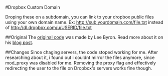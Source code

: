 #Dropbox Custom Domain

Droping these on a subdomain, you can link to your dropbox public files using your own domain name.
Ex: http://sub.yourdomain.com/file.txt instead of http://dl.dropbox.com/u/USERID/file.txt

##Original
The [original code][gist] was made by Lee Byron.
Read more about it on his [blog post][blog].

##Changes
Since chaging servers, the code stoped working for me.
After researching about it, i found out i couldnt mirror the files anymore, since mod_proxy was disabled for me.
Removing the proxy flag and effectively redirecting the user to the file on Dropbox's servers works fine though.

[blog]: http://leebyron.com/how/2010/03/09/dropbox-custom-domain/
[gist]: https://gist.github.com/326328